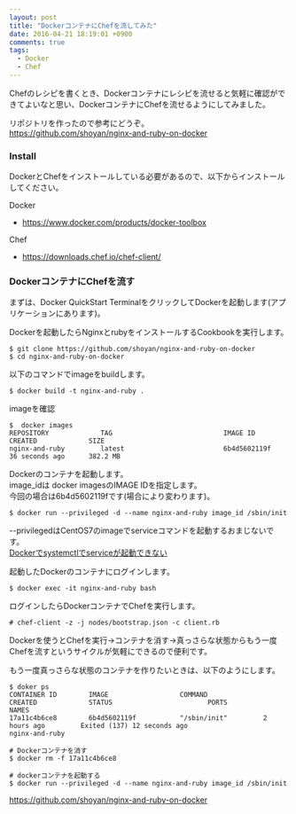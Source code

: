 ```yaml
---
layout: post
title: "DockerコンテナにChefを流してみた"
date: 2016-04-21 18:19:01 +0900
comments: true
tags: 
  - Docker 
  - Chef
---
```

Chefのレシピを書くとき、Dockerコンテナにレシピを流せると気軽に確認ができてよいなと思い、DockerコンテナにChefを流せるようにしてみました。

リポジトリを作ったので参考にどうぞ。  
https://github.com/shoyan/nginx-and-ruby-on-docker

### Install
DockerとChefをインストールしている必要があるので、以下からインストールしてください。

Docker

- https://www.docker.com/products/docker-toolbox

Chef

- https://downloads.chef.io/chef-client/

### DockerコンテナにChefを流す
まずは、Docker QuickStart TerminalをクリックしてDockerを起動します(アプリケーションにあります)。

Dockerを起動したらNginxとrubyをインストールするCookbookを実行します。


```
$ git clone https://github.com/shoyan/nginx-and-ruby-on-docker
$ cd nginx-and-ruby-on-docker

```

以下のコマンドでimageをbuildします。


```
$ docker build -t nginx-and-ruby .

```

imageを確認


```
$  docker images
REPOSITORY             TAG                            IMAGE ID            CREATED             SIZE
nginx-and-ruby         latest                         6b4d5602119f        36 seconds ago      382.2 MB

```

Dockerのコンテナを起動します。  
image_idは docker imagesのIMAGE IDを指定します。  
今回の場合は6b4d5602119fです(場合により変わります)。


```
$ docker run --privileged -d --name nginx-and-ruby image_id /sbin/init

```

--privilegedはCentOS7のimageでserviceコマンドを起動するおまじないです。  
[Dockerでsystemctlでserviceが起動できない](http://shoyan.github.io/blog/2016/04/14/start-systemctl-on-docker/)

起動したDockerのコンテナにログインします。


```
$ docker exec -it nginx-and-ruby bash

```

ログインしたらDockerコンテナでChefを実行します。


```
# chef-client -z -j nodes/bootstrap.json -c client.rb

```

Dockerを使うとChefを実行→コンテナを消す→真っさらな状態からもう一度Chefを流すというサイクルが気軽にできるので便利です。

もう一度真っさらな状態のコンテナを作りたいときは、以下のようにします。


```
$ doker ps
CONTAINER ID        IMAGE                  COMMAND              CREATED             STATUS                        PORTS                                           NAMES
17a11c4b6ce8        6b4d5602119f           "/sbin/init"         2 hours ago         Exited (137) 12 seconds ago                                                   nginx-and-ruby

# Dockerコンテナを消す
$ docker rm -f 17a11c4b6ce8

# dockerコンテナを起動する
$ docker run --privileged -d --name nginx-and-ruby image_id /sbin/init

```

https://github.com/shoyan/nginx-and-ruby-on-docker

